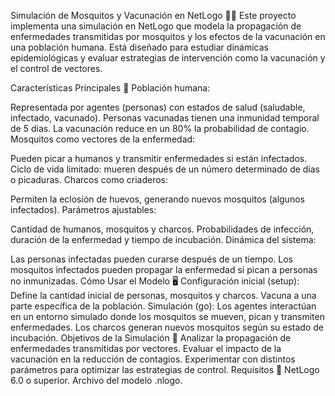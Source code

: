 Simulación de Mosquitos y Vacunación en NetLogo 🦟💉
Este proyecto implementa una simulación en NetLogo que modela la propagación de enfermedades transmitidas por mosquitos y los efectos de la vacunación en una población humana. Está diseñado para estudiar dinámicas epidemiológicas y evaluar estrategias de intervención como la vacunación y el control de vectores.

Características Principales 🚀
Población humana:

Representada por agentes (personas) con estados de salud (saludable, infectado, vacunado).
Personas vacunadas tienen una inmunidad temporal de 5 días.
La vacunación reduce en un 80% la probabilidad de contagio.
Mosquitos como vectores de la enfermedad:

Pueden picar a humanos y transmitir enfermedades si están infectados.
Ciclo de vida limitado: mueren después de un número determinado de días o picaduras.
Charcos como criaderos:

Permiten la eclosión de huevos, generando nuevos mosquitos (algunos infectados).
Parámetros ajustables:

Cantidad de humanos, mosquitos y charcos.
Probabilidades de infección, duración de la enfermedad y tiempo de incubación.
Dinámica del sistema:

Las personas infectadas pueden curarse después de un tiempo.
Los mosquitos infectados pueden propagar la enfermedad si pican a personas no inmunizadas.
Cómo Usar el Modelo 🖥️
Configuración inicial (setup):
Define la cantidad inicial de personas, mosquitos y charcos.
Vacuna a una parte específica de la población.
Simulación (go):
Los agentes interactúan en un entorno simulado donde los mosquitos se mueven, pican y transmiten enfermedades.
Los charcos generan nuevos mosquitos según su estado de incubación.
Objetivos de la Simulación 🎯
Analizar la propagación de enfermedades transmitidas por vectores.
Evaluar el impacto de la vacunación en la reducción de contagios.
Experimentar con distintos parámetros para optimizar las estrategias de control.
Requisitos 🔧
NetLogo 6.0 o superior.
Archivo del modelo .nlogo.
